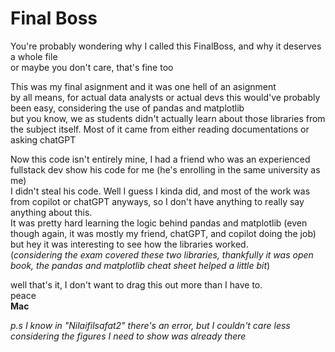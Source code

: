 # Final Boss
You're probably wondering why I called this FinalBoss, and why it deserves a whole file
<br>or maybe you don't care, that's fine too

This was my final asignment and it was one hell of an asignment<br> 
by all means, for actual data analysts or actual devs this would've probably been easy, considering the use of pandas and matplotlib<br>
but you know, we as students didn't actually learn about those libraries from the subject itself. Most of it came from either reading documentations or asking chatGPT

Now this code isn't entirely mine, I had a friend who was an experienced fullstack dev show his code for me (he's enrolling in the same university as me)<br>
I didn't steal his code. Well I guess I kinda did, and most of the work was from copilot or chatGPT anyways, so I don't have anything to really say anything about this.<br>
It was pretty hard learning the logic behind pandas and matplotlib (even though again, it was mostly my friend, chatGPT, and copilot doing the job) but hey it was interesting to see how the libraries worked.<br>
(*considering the exam covered these two libraries, thankfully it was open book, the pandas and matplotlib cheat sheet helped a little bit*)

well that's it, I don't want to drag this out more than I have to.<br>
peace<br>
**Mac**

*p.s I know in "Nilaifilsafat2" there's an error, but I couldn't care less considering the figures I need to show was already there*
